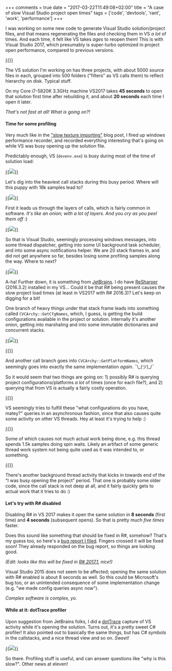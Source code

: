 +++
comments = true
date = "2017-03-22T11:49:08+02:00"
title = "A case of slow Visual Studio project open times"
tags = ['code', 'devtools', 'rant', 'work', 'performance']
+++

I was working on some new code to generate Visual Studio solution/project files, and that means regenerating
the files and checking them in VS *a lot* of times. And each time, it felt like VS takes *ages* to reopen
them! This is with Visual Studio 2017, which presumably is super-turbo optimized in project
open performance, compared to previous versions.

[{{<imgright src="/img/blog/2017-03/vsload-project-structure.png" width="150px">}}](/img/blog/2017-03/vsload-project-structure.png)

The VS solution I'm working on has three projects, with about 5000 source files in each, grouped into
500 folders ("filters" as VS calls them) to reflect hierarchy on disk. Typical stuff.

On my Core i7-5820K 3.3GHz machine VS2017 takes **45 seconds** to open that solution first
time after rebuilding it, and about **20 seconds** each time I open it later.

*That's not fast at all! What is going on?!*

#### Time for some profiling

Very much like in the ["slow texture importing"](/blog/2015/01/09/curious-case-of-slow-texture-importing/)
blog post, I fired up windows performance recorder, and recorded everything interesting that's going on
while VS was busy opening up the solution file.

Predictably enough, VS (`devenv.exe`) is busy during most of the time of solution load:

[{{<img src="/img/blog/2017-03/vsload-wpa-processes.png">}}](/img/blog/2017-03/vsload-wpa-processes.png)

Let's dig into the heaviest call stacks during this busy period. Where will this puppy with 16k
samples lead to?

[{{<img src="/img/blog/2017-03/vsload-stack1.png">}}](/img/blog/2017-03/vsload-stack1.png)

First it leads us through the layers of calls, which is fairly common in software. *It's like an onion;
with a lot of layers. And you cry as you peel them off* :)

[{{<img src="/img/blog/2017-03/vsload-stack2.png">}}](/img/blog/2017-03/vsload-stack2.png)

So that is Visual Studio, seemingly processing windows messages, into some thread dispatcher, getting
into some UI background task scheduler, and into some async notifications helper. We are 20 stack frames
in, and did not get anywhere so far, besides losing some profiling samples along the way. Where to next?

[{{<img src="/img/blog/2017-03/vsload-stack3-jetbrains.png">}}](/img/blog/2017-03/vsload-stack3-jetbrains.png)

A-ha! Further down, it is something from [JetBrains](https://www.jetbrains.com/). I do have
[ReSharper](https://www.jetbrains.com/resharper/) (2016.3.2) installed in my VS... Could it be that
R# being present causes the slow project load times (at least in VS2017 with R# 2016.3)?
Let's keep on digging for a bit!

One branch of heavy things under that stack frame leads into something called `CVCArchy::GetCfgNames`,
which, I guess, is getting the build configurations available in the project or solution. Internally
it's another onion, getting into marshaling and into some immutable dictionaries and concurrent stacks.

[{{<img src="/img/blog/2017-03/vsload-stack5-getcfgnames.png">}}](/img/blog/2017-03/vsload-stack5-getcfgnames.png)

[{{<imgright src="/img/blog/2017-03/vsload-stack6-getplatformnames.png" width="150px">}}](/img/blog/2017-03/vsload-stack6-getplatformnames.png)

And another call branch goes into `CVCArchy::GetPlatformNames`, which seemingly goes into exactly the
same implementation *again*. ¯\\\_\(ツ\)\_/¯

So it would seem that two things are going on: 1) possibly R# is querying project configurations/platforms
*a lot* of times (once for each file?), and 2) querying that from VS is actually a fairly costly operation.

[{{<imgright src="/img/blog/2017-03/vsload-stack7-threadjoins.png" width="150px">}}](/img/blog/2017-03/vsload-stack7-threadjoins.png)

VS seemingly tries to fulfill these "what configurations do you have, matey?" queries in an asynchronous fashion,
since that also causes quite some activity on other VS threads. Hey at least it's trying to help :)

[{{<imgleft src="/img/blog/2017-03/vsload-stack8-spin.png" width="150px">}}](/img/blog/2017-03/vsload-stack8-spin.png)

Some of which causes not much actual work being done, e.g. this thread spends 1.5k samples doing spin waits.
Likely an artifact of some generic thread work system not being quite used as it was intended to, or something.

[{{<imgright src="/img/blog/2017-03/vsload-stack10-cppparser.png" width="150px">}}](/img/blog/2017-03/vsload-stack10-cppparser.png)

There's another background thread activity that kicks in towards end of the "I was busy opening the project"
period. That one is probably some older code, since the call stack is not deep at all, and it fairly quickly
gets to actual work that it tries to do :)


#### Let's try with R# disabled

Disabling R# in VS 2017 makes it open the same solution in **8 seconds** (first time) and **4 seconds**
(subsequent opens). So that is pretty much *five times* faster.

Does this sound like something that should be fixed in R#, somehow? That's my guess too, so here's a
[bug report I filed](https://youtrack.jetbrains.com/issue/RSRP-463866). Fingers crossed it will be fixed soon!
They already responded on the bug report, so things are looking good.

*(Edit: looks like this will be fixed in
[R# 2017.1](https://youtrack.jetbrains.com/issue/RSRP-463866#comment=27-2032962), nice!)*

Visual Studio 2015 does not seem to be affected; opening the same solution with R# enabled is
about 8 seconds as well. So this could be Microsoft's bug too, or an unintended consequence of some implementation
change (e.g. "we made config queries async now").

*Complex software is complex, yo.*


#### While at it: dotTrace profiler

Upon suggestion from JetBrains folks, I did a [dotTrace](https://www.jetbrains.com/profiler/) capture of
VS activity while it's opening the solution. Turns out, it's a pretty sweet C# profiler! It also pointed out
to basically the same things, but has C# symbols in the callstacks, and a nice thread view and so on. *Sweet!*

[{{<img src="/img/blog/2017-03/vsload-dottrace.png">}}](/img/blog/2017-03/vsload-dottrace.png)

So there. Profiling stuff is useful, and can answer questions like "why is this slow?". Other news at eleven!


